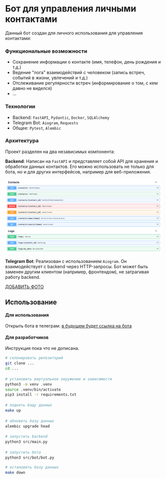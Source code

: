 # Бот для управления личными контактами

Данный бот создан для личного использования для управления контактами:

### Функциональные возможности

- Сохранение информации о контакте (имя, телефон, день рождения и т.д.)
- Ведение "лога" взаимодействий с человеком (запись встреч, событий в жизни, увлечений и т.д.)
- Отслеживание регулярности встреч (информирование о том, с кем давно не виделся)
- ...

### Технологии

- Backend: `FastAPI`, `Pydantic`, `Docker`, `SQLAlchemy`
- Telegram Bot: `Aiogram`, `Requests`
- Общее: `Pytest`, `Alembic`

### Архитектура

Проект разделен на два независимых компонента:

**Backend**: Написан на `FastAPI` и представляет собой API для хранения и обработки данных контактов. Его можно
использовать не только для бота, но и для других интерфейсов, например для веб-приложения.

![](/docs/swagger.png)

**Telegram Bot**: Реализован с использованием `Aiogram`. Он взаимодействует с backend через HTTP-запросы. Бот может быть
заменен другим клиентом (например, фронтендом), не затрагивая работу backend.

[ДОБАВИТЬ ФОТО]()

[//]: # (### Документация API)

[//]: # ()

[//]: # (Все endpoints задокументированы с помощью автосгенерированного Swagger: [в будущем тут будет ссылка]&#40;&#41;)

## Использование

#### Для использования

Открыть бота в телеграм: [в будущем будет ссылка на бота]()

#### Для разработчиков

Инструкция пока что не дописана.

```bash
# склонировать репозиторий
git clone ...
cd ...

# установить виртуальное окружение и зависимости
python3 -m venv .venv
source .venv/bin/activate
pip3 install -r requirements.txt

# поднять баду данных
make up

# обновить базу данных
alembic upgrade head

# запустить backend
python3 src/main.py

# запустить бота
python3 src/bot/bot.py
```

```bash
# остановить базу данных
make down
```